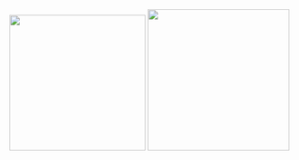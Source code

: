 <div>
  <a href="https://github.com/gillianfranco" ></a>
  <img height="240em" src="https://github-readme-stats.vercel.app/api?username=gillianfranco&show_icons=true&theme=dracula">
  <img height="250em" src="https://github-readme-stats.vercel.app/api/top-langs/?username=gillianfranco&layout-compact&langs_count=16&theme=dracula">
</div>
